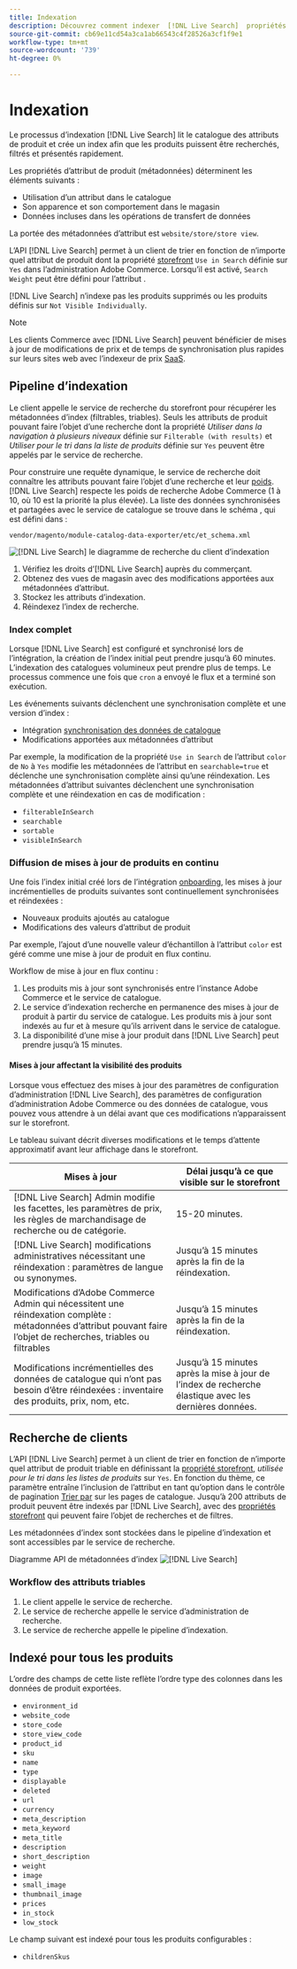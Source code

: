 ```yaml
---
title: Indexation
description: Découvrez comment indexer  [!DNL Live Search]  propriétés des attributs de produit.
source-git-commit: cb69e11cd54a3ca1ab66543c4f28526a3cf1f9e1
workflow-type: tm+mt
source-wordcount: '739'
ht-degree: 0%

---
```


# Indexation

Le processus d’indexation [!DNL Live Search] lit le catalogue des attributs de produit et crée un index afin que les produits puissent être recherchés, filtrés et présentés rapidement.

Les propriétés d’attribut de produit (métadonnées) déterminent les éléments suivants :

* Utilisation d’un attribut dans le catalogue
* Son apparence et son comportement dans le magasin
* Données incluses dans les opérations de transfert de données

La portée des métadonnées d’attribut est `website/store/store view`.

L’API [!DNL Live Search] permet à un client de trier en fonction de n’importe quel attribut de produit dont la propriété [storefront](https://experienceleague.adobe.com/fr/docs/commerce-admin/catalog/product-attributes/product-attributes) `Use in Search` définie sur `Yes` dans l’administration Adobe Commerce. Lorsqu’il est activé, `Search Weight` peut être défini pour l’attribut .

[!DNL Live Search] n’indexe pas les produits supprimés ou les produits définis sur `Not Visible Individually`.

>[!NOTE]
>
> Les clients Commerce avec [!DNL Live Search] peuvent bénéficier de mises à jour de modifications de prix et de temps de synchronisation plus rapides sur leurs sites web avec l’indexeur de prix [SaaS](../price-index/price-indexing.md).

## Pipeline d’indexation

Le client appelle le service de recherche du storefront pour récupérer les métadonnées d’index (filtrables, triables). Seuls les attributs de produit pouvant faire l’objet d’une recherche dont la propriété *Utiliser dans la navigation à plusieurs niveaux* définie sur `Filterable (with results)` et *Utiliser pour le tri dans la liste de produits* définie sur `Yes` peuvent être appelés par le service de recherche.

Pour construire une requête dynamique, le service de recherche doit connaître les attributs pouvant faire l’objet d’une recherche et leur [poids](https://experienceleague.adobe.com/fr/docs/commerce-admin/catalog/catalog/search/search-results). [!DNL Live Search] respecte les poids de recherche Adobe Commerce (1 à 10, où 10 est la priorité la plus élevée). La liste des données synchronisées et partagées avec le service de catalogue se trouve dans le schéma , qui est défini dans :

`vendor/magento/module-catalog-data-exporter/etc/et_schema.xml`

![[!DNL Live Search] le diagramme de recherche du client d’indexation](assets/indexing-pipeline.svg)

1. Vérifiez les droits d’[!DNL Live Search] auprès du commerçant.
1. Obtenez des vues de magasin avec des modifications apportées aux métadonnées d’attribut.
1. Stockez les attributs d’indexation.
1. Réindexez l’index de recherche.

### Index complet

Lorsque [!DNL Live Search] est configuré et synchronisé lors de l’intégration, la création de l’index initial peut prendre jusqu’à 60 minutes. L’indexation des catalogues volumineux peut prendre plus de temps. Le processus commence une fois que `cron` a envoyé le flux et a terminé son exécution.

Les événements suivants déclenchent une synchronisation complète et une version d’index :

* Intégration [synchronisation des données de catalogue](install.md#synchronize-catalog-data)
* Modifications apportées aux métadonnées d’attribut

Par exemple, la modification de la propriété `Use in Search` de l’attribut `color` de `No` à `Yes` modifie les métadonnées de l’attribut en `searchable=true` et déclenche une synchronisation complète ainsi qu’une réindexation. Les métadonnées d’attribut suivantes déclenchent une synchronisation complète et une réindexation en cas de modification :

* `filterableInSearch`
* `searchable`
* `sortable`
* `visibleInSearch`

### Diffusion de mises à jour de produits en continu

Une fois l’index initial créé lors de l’intégration [onboarding](install.md#synchronize-catalog-data), les mises à jour incrémentielles de produits suivantes sont continuellement synchronisées et réindexées :

* Nouveaux produits ajoutés au catalogue
* Modifications des valeurs d’attribut de produit

Par exemple, l’ajout d’une nouvelle valeur d’échantillon à l’attribut `color` est géré comme une mise à jour de produit en flux continu.

Workflow de mise à jour en flux continu :

1. Les produits mis à jour sont synchronisés entre l’instance Adobe Commerce et le service de catalogue.
1. Le service d’indexation recherche en permanence des mises à jour de produit à partir du service de catalogue. Les produits mis à jour sont indexés au fur et à mesure qu’ils arrivent dans le service de catalogue.
1. La disponibilité d’une mise à jour produit dans [!DNL Live Search] peut prendre jusqu’à 15 minutes.

#### Mises à jour affectant la visibilité des produits

Lorsque vous effectuez des mises à jour des paramètres de configuration d’administration [!DNL Live Search], des paramètres de configuration d’administration Adobe Commerce ou des données de catalogue, vous pouvez vous attendre à un délai avant que ces modifications n’apparaissent sur le storefront.

Le tableau suivant décrit diverses modifications et le temps d’attente approximatif avant leur affichage dans le storefront.

| Mises à jour | Délai jusqu’à ce que visible sur le storefront |
|---|---|
| [!DNL Live Search] Admin modifie les facettes, les paramètres de prix, les règles de marchandisage de recherche ou de catégorie. | 15-20 minutes. |
| [!DNL Live Search] modifications administratives nécessitant une réindexation : paramètres de langue ou synonymes. | Jusqu’à 15 minutes après la fin de la réindexation. |
| Modifications d’Adobe Commerce Admin qui nécessitent une réindexation complète : métadonnées d’attribut pouvant faire l’objet de recherches, triables ou filtrables | Jusqu’à 15 minutes après la fin de la réindexation. |
| Modifications incrémentielles des données de catalogue qui n’ont pas besoin d’être réindexées : inventaire des produits, prix, nom, etc. | Jusqu’à 15 minutes après la mise à jour de l’index de recherche élastique avec les dernières données. |

## Recherche de clients

L’API [!DNL Live Search] permet à un client de trier en fonction de n’importe quel attribut de produit triable en définissant la [propriété storefront](https://experienceleague.adobe.com/fr/docs/commerce-admin/catalog/product-attributes/product-attributes), *utilisée pour le tri dans les listes de produits* sur `Yes`. En fonction du thème, ce paramètre entraîne l’inclusion de l’attribut en tant qu’option dans le contrôle de pagination [Trier par](https://experienceleague.adobe.com/fr/docs/commerce-admin/catalog/catalog/navigation/navigation) sur les pages de catalogue. Jusqu’à 200 attributs de produit peuvent être indexés par [!DNL Live Search], avec des [propriétés storefront](https://experienceleague.adobe.com/fr/docs/commerce-admin/catalog/product-attributes/product-attributes) qui peuvent faire l’objet de recherches et de filtres.

Les métadonnées d’index sont stockées dans le pipeline d’indexation et sont accessibles par le service de recherche.

Diagramme API de métadonnées d’index ![[!DNL Live Search]](assets/index-metadata-api.svg)

### Workflow des attributs triables

1. Le client appelle le service de recherche.
1. Le service de recherche appelle le service d’administration de recherche.
1. Le service de recherche appelle le pipeline d’indexation.

## Indexé pour tous les produits

L’ordre des champs de cette liste reflète l’ordre type des colonnes dans les données de produit exportées.

* `environment_id`
* `website_code`
* `store_code`
* `store_view_code`
* `product_id`
* `sku`
* `name`
* `type`
* `displayable`
* `deleted`
* `url`
* `currency`
* `meta_description`
* `meta_keyword`
* `meta_title`
* `description`
* `short_description`
* `weight`
* `image`
* `small_image`
* `thumbnail_image`
* `prices`
* `in_stock`
* `low_stock`

Le champ suivant est indexé pour tous les produits configurables :

* `childrenSkus`
